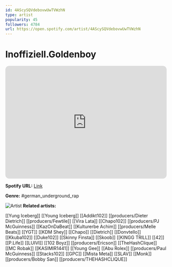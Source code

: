 ```yaml
---
id: 4AScySQVdebovwUwTVWzhN
type: artist
popularity: 45
followers: 4784
url: https://open.spotify.com/artist/4AScySQVdebovwUwTVWzhN
---
```

# Inoffiziell.Goldenboy

<iframe style="border-radius:12px" src="https://open.spotify.com/embed/artist/4AScySQVdebovwUwTVWzhN" width="100%" height="352" frameBorder="0" allowfullscreen="" allow="autoplay; clipboard-write; encrypted-media; fullscreen; picture-in-picture" loading="lazy"></iframe>

**Spotify URL:** [Link](https://open.spotify.com/artist/4AScySQVdebovwUwTVWzhN)

**Genre:**  #german_underground_rap

![Artist](https://i.scdn.co/image/ab6761610000e5ebf0e76dad64dd04ab8173289d)
**Related artists:**

[[Yung Iceberg]]
[[Young Iceberg]]
[[Addikt102]]
[[producers/Dieter Dietrich]]
[[producers/Fewtile]]
[[Vira Lata]]
[[Chapo102]]
[[producers/PJ McGuinness]]
[[KazOnDaBeat]]
[[Kulturerbe Achim]]
[[producers/Melle Beats]]
[[YGT]]
[[KDM Shey]]
[[Chapo]]
[[Dietrich]]
[[Donvtello]]
[[Kkuba102]]
[[Duke102]]
[[Skinny Finsta]]
[[Skoob]]
[[KINGG TRILL]]
[[42]]
[[P.Life]]
[[LUIVI]]
[[102 Boyz]]
[[producers/Ericson]]
[[TheHashClique]]
[[MC Robak]]
[[KASIMIR1441]]
[[Young Gee]]
[[Abu Rolex]]
[[producers/Paul McGuinness]]
[[Stacks102]]
[[GPC]]
[[Mista Meta]]
[[SLAV]]
[[Monk]]
[[producers/Bobby San]]
[[producers/THEHASHCLIQUE]]
